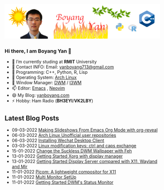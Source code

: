 # [![Header](https://raw.githubusercontent.com/yanboyang713/yanboyang713/main/hearder.png)](https://yanboyang.com/)

### Hi there, I am Boyang Yan 👋

- 🔭 I’m currently studing at **RMIT** University
- 🌱 Contact INFO: Email: yanboyang713@gmail.com
- 👯 Programming: C++, Python, R, Lisp
- 🤔 Operating System: [Arch Linux](https://archlinux.org/)
- 💬 Window Manager: [DWM](https://dwm.suckless.org/) / [I3WM](https://i3wm.org/)
- 📫 Editor: [Emacs](https://www.gnu.org/software/emacs/) , [Neovim](https://neovim.io/)
- 😄 My Blog: [yanboyang.com](https://yanboyang.com)
- ⚡ Hobby: Ham Radio (**BH3EYI**/**VK2LBY**)

## Latest Blog Posts
<!-- BLOG-POST-LIST:START -->
 - 09-03-2022 [Making Slideshows From Emacs Org Mode with org-reveal](https://yanboyang.com/revealslides/)
 - 06-03-2022 [Arch Linux Unofficial user repositories](https://yanboyang.com/archlinuxuserrepository/)
 - 06-03-2022 [Installing Wechat Desktop Client](https://yanboyang.com/wechat/)
 - 03-03-2022 [Linux modification keys: ctrl and caps exchange](https://yanboyang.com/keyboardmodification/)
 - 15-01-2022 [Change the Suckless DWM Wallpaper with Feh](https://yanboyang.com/dwmwallpaper/)
 - 13-01-2022 [Getting Started Xorg with display manager](https://yanboyang.com/xorg/)
 - 13-01-2022 [Getting Started Display Server compared with X11, Wayland and Mir](https://yanboyang.com/displayserver/)
 - 11-01-2022 [Picom: A lightweight compositor for X11](https://yanboyang.com/picom/)
 - 11-01-2022 [Multi Monitor SetUp](https://yanboyang.com/multimonitor/)
 - 11-01-2022 [Getting Started DWM&#39;s Status Monitor](https://yanboyang.com/dwmstatusmonitor/)<!-- BLOG-POST-LIST:END -->

